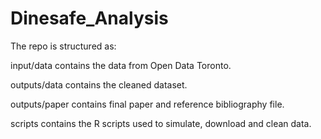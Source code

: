 # Dinesafe_Analysis
The repo is structured as:

input/data contains the data from Open Data Toronto.

outputs/data contains the cleaned dataset.

outputs/paper contains final paper and reference bibliography file.

scripts contains the R scripts used to simulate, download and clean data.
